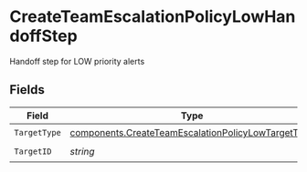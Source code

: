 # CreateTeamEscalationPolicyLowHandoffStep

Handoff step for LOW priority alerts


## Fields

| Field                                                                                                                    | Type                                                                                                                     | Required                                                                                                                 | Description                                                                                                              |
| ------------------------------------------------------------------------------------------------------------------------ | ------------------------------------------------------------------------------------------------------------------------ | ------------------------------------------------------------------------------------------------------------------------ | ------------------------------------------------------------------------------------------------------------------------ |
| `TargetType`                                                                                                             | [components.CreateTeamEscalationPolicyLowTargetType](../../models/components/createteamescalationpolicylowtargettype.md) | :heavy_check_mark:                                                                                                       | N/A                                                                                                                      |
| `TargetID`                                                                                                               | *string*                                                                                                                 | :heavy_check_mark:                                                                                                       | N/A                                                                                                                      |